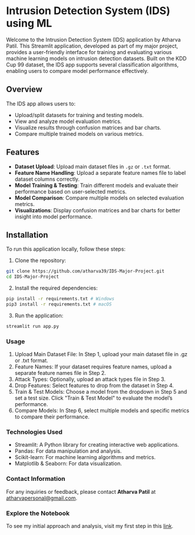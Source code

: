 # Intrusion Detection System (IDS) using ML

Welcome to the Intrusion Detection System (IDS) application by Atharva Patil. This Streamlit application, developed as part of my major project, provides a user-friendly interface for training and evaluating various machine learning models on intrusion detection datasets. Built on the KDD Cup 99 dataset, the IDS app supports several classification algorithms, enabling users to compare model performance effectively.

## Overview

The IDS app allows users to:

- Upload/split datasets for training and testing models.
- View and analyze model evaluation metrics.
- Visualize results through confusion matrices and bar charts.
- Compare multiple trained models on various metrics.

## Features

- **Dataset Upload**: Upload main dataset files in `.gz` or `.txt` format.
- **Feature Name Handling**: Upload a separate feature names file to label dataset columns correctly.
- **Model Training & Testing**: Train different models and evaluate their performance based on user-selected metrics.
- **Model Comparison**: Compare multiple models on selected evaluation metrics.
- **Visualizations**: Display confusion matrices and bar charts for better insight into model performance.

## Installation

To run this application locally, follow these steps:

1. Clone the repository:
```bash
git clone https://github.com/atharva39/IDS-Major-Project.git
cd IDS-Major-Project
```

2. Install the required dependencies:
```bash
pip install -r requirements.txt # Windows
pip3 install -r requirements.txt # macOS
```

3. Run the application:
```bash
streamlit run app.py
```

### Usage
1. Upload Main Dataset File: In Step 1, upload your main dataset file in .gz or .txt format.  
2. Feature Names: If your dataset requires feature names, upload a separate feature names file in Step 2.  
3. Attack Types: Optionally, upload an attack types file in Step 3.  
4. Drop Features: Select features to drop from the dataset in Step 4.  
5. Train & Test Models: Choose a model from the dropdown in Step 5 and set a test size. Click "Train & Test Model" to evaluate the model’s performance.  
6. Compare Models: In Step 6, select multiple models and specific metrics to compare their performance.  

### Technologies Used
- Streamlit: A Python library for creating interactive web applications.  
- Pandas: For data manipulation and analysis.  
- Scikit-learn: For machine learning algorithms and metrics.  
- Matplotlib & Seaborn: For data visualization.  

### Contact Information
For any inquiries or feedback, please contact **Atharva Patil** at atharvapersonal@gmail.com.

### Explore the Notebook
To see my initial approach and analysis, visit my first step in this [link](https://github.com/atharva39/IDS-ML-Project).
